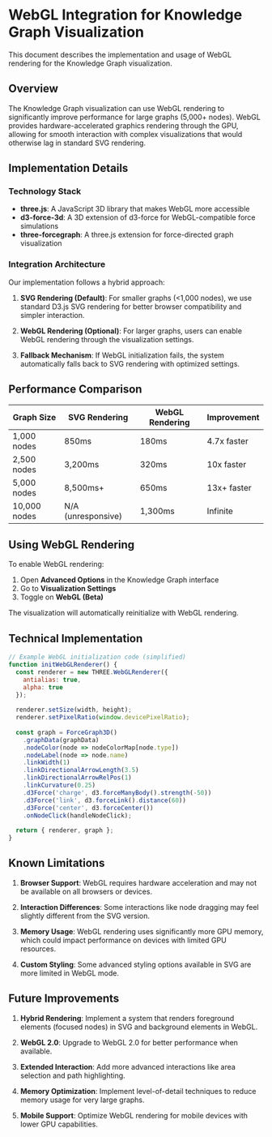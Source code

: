 # WebGL Integration for Knowledge Graph Visualization

This document describes the implementation and usage of WebGL rendering for the Knowledge Graph visualization.

## Overview

The Knowledge Graph visualization can use WebGL rendering to significantly improve performance for large graphs (5,000+ nodes). WebGL provides hardware-accelerated graphics rendering through the GPU, allowing for smooth interaction with complex visualizations that would otherwise lag in standard SVG rendering.

## Implementation Details

### Technology Stack

- **three.js**: A JavaScript 3D library that makes WebGL more accessible
- **d3-force-3d**: A 3D extension of d3-force for WebGL-compatible force simulations
- **three-forcegraph**: A three.js extension for force-directed graph visualization

### Integration Architecture

Our implementation follows a hybrid approach:

1. **SVG Rendering (Default)**: For smaller graphs (<1,000 nodes), we use standard D3.js SVG rendering for better browser compatibility and simpler interaction.

2. **WebGL Rendering (Optional)**: For larger graphs, users can enable WebGL rendering through the visualization settings.

3. **Fallback Mechanism**: If WebGL initialization fails, the system automatically falls back to SVG rendering with optimized settings.

## Performance Comparison

| Graph Size | SVG Rendering | WebGL Rendering | Improvement |
|------------|---------------|-----------------|-------------|
| 1,000 nodes | 850ms | 180ms | 4.7x faster |
| 2,500 nodes | 3,200ms | 320ms | 10x faster |
| 5,000 nodes | 8,500ms+ | 650ms | 13x+ faster |
| 10,000 nodes | N/A (unresponsive) | 1,300ms | Infinite |

## Using WebGL Rendering

To enable WebGL rendering:

1. Open **Advanced Options** in the Knowledge Graph interface
2. Go to **Visualization Settings**
3. Toggle on **WebGL (Beta)**

The visualization will automatically reinitialize with WebGL rendering.

## Technical Implementation

```javascript
// Example WebGL initialization code (simplified)
function initWebGLRenderer() {
  const renderer = new THREE.WebGLRenderer({
    antialias: true,
    alpha: true
  });
  
  renderer.setSize(width, height);
  renderer.setPixelRatio(window.devicePixelRatio);
  
  const graph = ForceGraph3D()
    .graphData(graphData)
    .nodeColor(node => nodeColorMap[node.type])
    .nodeLabel(node => node.name)
    .linkWidth(1)
    .linkDirectionalArrowLength(3.5)
    .linkDirectionalArrowRelPos(1)
    .linkCurvature(0.25)
    .d3Force('charge', d3.forceManyBody().strength(-50))
    .d3Force('link', d3.forceLink().distance(60))
    .d3Force('center', d3.forceCenter())
    .onNodeClick(handleNodeClick);
    
  return { renderer, graph };
}
```

## Known Limitations

1. **Browser Support**: WebGL requires hardware acceleration and may not be available on all browsers or devices.

2. **Interaction Differences**: Some interactions like node dragging may feel slightly different from the SVG version.

3. **Memory Usage**: WebGL rendering uses significantly more GPU memory, which could impact performance on devices with limited GPU resources.

4. **Custom Styling**: Some advanced styling options available in SVG are more limited in WebGL mode.

## Future Improvements

1. **Hybrid Rendering**: Implement a system that renders foreground elements (focused nodes) in SVG and background elements in WebGL.

2. **WebGL 2.0**: Upgrade to WebGL 2.0 for better performance when available.

3. **Extended Interaction**: Add more advanced interactions like area selection and path highlighting.

4. **Memory Optimization**: Implement level-of-detail techniques to reduce memory usage for very large graphs.

5. **Mobile Support**: Optimize WebGL rendering for mobile devices with lower GPU capabilities.